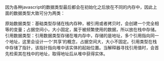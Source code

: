 因为各种javascript的数据类型最后都会在初始化之后放在不同的内存中，因此上面的数据类型大致可分为两类：

原始数据类型：基础类型存储在栈内存种，被引用或者拷贝时，会创建一个完全相等的变量；占据空间小，大小固定，属于被频繁使用的数据，所以放在栈中存储。
引用数据类型：引用数据类型存储在堆内存中，存储的是地址，多个引用指向同一个地址，这里会设计一个‘共享’的概念，占据空间大，大小不固定。引用类型在栈中存储了指针，该指针指向堆中该实体的起始位置。当解释器寻找引用值时，会首先检索其在栈中的地址，取得地址后从堆中获得实体。

